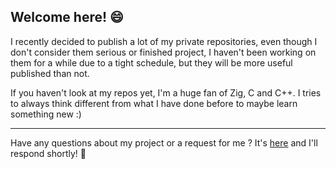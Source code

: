 ## Welcome here! 😄

I recently decided to publish a lot of my private repositories, even though I don't consider them serious or finished project, I haven't been working on them for a while due to a tight schedule, but they will be more useful published than not.

If you haven't look at my repos yet, I'm a huge fan of Zig, C and C++. I tries to always think different from what I have done before to maybe learn something new :)
<br>

***

Have any questions about my project or a request for me ? It's [here](https://github.com/YiraSan/YiraSan/issues) and I'll respond shortly! 🖖
